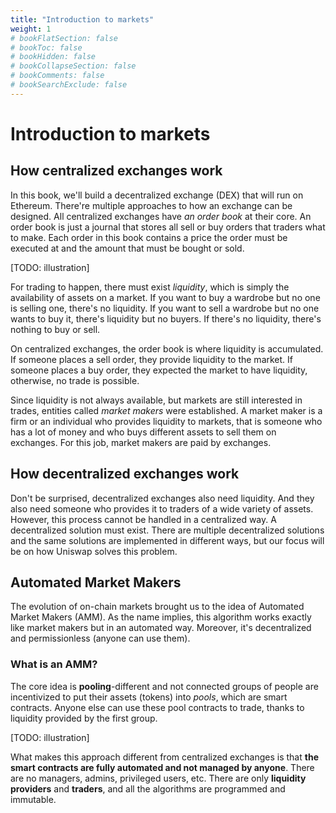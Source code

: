 ```yaml
---
title: "Introduction to markets"
weight: 1
# bookFlatSection: false
# bookToc: false
# bookHidden: false
# bookCollapseSection: false
# bookComments: false
# bookSearchExclude: false
---
```



# Introduction to markets

## How centralized exchanges work
In this book, we'll build a decentralized exchange (DEX) that will run on Ethereum. There're multiple approaches to how an
exchange can be designed. All centralized exchanges have *an order book* at their core. An order book is just a journal that
stores all sell or buy orders that traders what to make. Each order in this book contains a price the order must be
executed at and the amount that must be bought or sold.

[TODO: illustration]

For trading to happen, there must exist *liquidity*, which is simply the availability of assets on a market. If you
want to buy a wardrobe but no one is selling one, there's no liquidity. If you want to sell a wardrobe but no one wants
to buy it, there's liquidity but no buyers. If there's no liquidity, there's nothing to buy or sell.

On centralized exchanges, the order book is where liquidity is accumulated. If someone places a sell order, they provide
liquidity to the market. If someone places a buy order, they expected the market to have liquidity, otherwise, no trade
is possible.

Since liquidity is not always available, but markets are still interested in trades, entities called *market makers* were
established. A market maker is a firm or an individual who provides liquidity to markets, that is someone who has a lot
of money and who buys different assets to sell them on exchanges. For this job, market makers are paid by exchanges.

## How decentralized exchanges work

Don't be surprised, decentralized exchanges also need liquidity. And they also need someone who provides it to traders
of a wide variety of assets. However, this process cannot be handled in a centralized way. A decentralized solution
must exist. There are multiple decentralized solutions and the same solutions are implemented in different ways, but
our focus will be on how Uniswap solves this problem.

## Automated Market Makers

The evolution of on-chain markets brought us to the idea of Automated Market Makers (AMM). As the name implies, this algorithm
works exactly like market makers but in an automated way. Moreover, it's decentralized and permissionless (anyone can
use them).

### What is an AMM?

The core idea is **pooling**-different and not connected groups of people are incentivized to put their assets (tokens)
into *pools*, which are smart contracts. Anyone else can use these pool contracts to trade, thanks to liquidity
provided by the first group.

[TODO: illustration]

What makes this approach different from centralized exchanges is that **the smart contracts are fully automated and not
managed by anyone**. There are no managers, admins, privileged users, etc. There are only **liquidity providers** and 
**traders**, and all the algorithms are programmed and immutable.